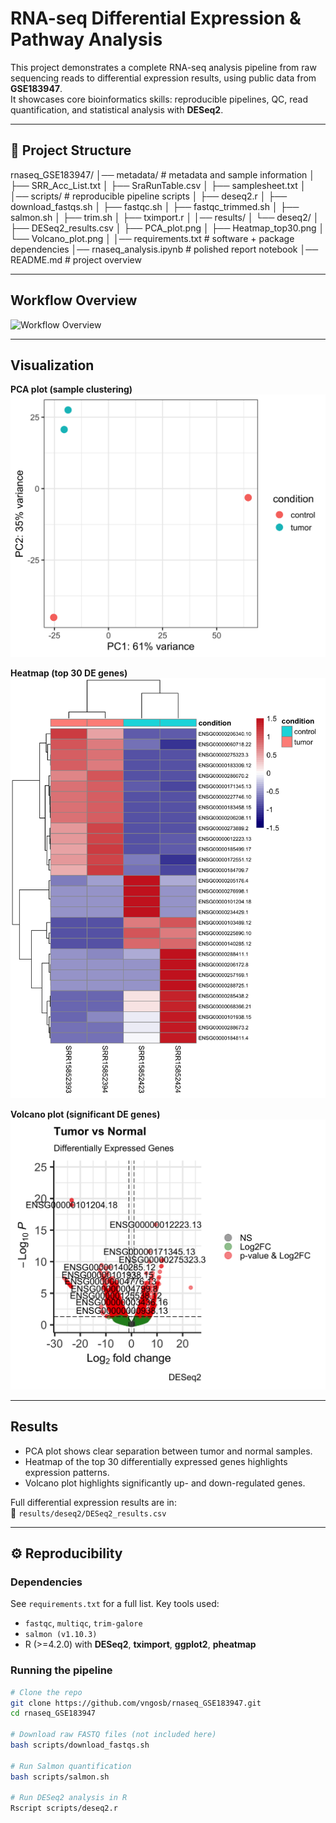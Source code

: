 # RNA-seq Differential Expression & Pathway Analysis

This project demonstrates a complete RNA-seq analysis pipeline from raw sequencing reads to differential expression results, using public data from **GSE183947**.  
It showcases core bioinformatics skills: reproducible pipelines, QC, read quantification, and statistical analysis with **DESeq2**.

---

## 📂 Project Structure

rnaseq_GSE183947/
│── metadata/ # metadata and sample information
│ ├── SRR_Acc_List.txt
│ ├── SraRunTable.csv
│ ├── samplesheet.txt
│
│── scripts/ # reproducible pipeline scripts
│ ├── deseq2.r
│ ├── download_fastqs.sh
│ ├── fastqc.sh
│ ├── fastqc_trimmed.sh
│ ├── salmon.sh
│ ├── trim.sh
│ ├── tximport.r
│
│── results/
│ └── deseq2/
│ ├── DESeq2_results.csv
│ ├── PCA_plot.png
│ ├── Heatmap_top30.png
│ └── Volcano_plot.png
│
│── requirements.txt # software + package dependencies
│── rnaseq_analysis.ipynb # polished report notebook
│── README.md # project overview


---

## Workflow Overview

![Workflow Overview](./results/WORKFLOW_IMAGE.png)

---

## Visualization

**PCA plot (sample clustering)**  
![PCA Plot](./results/deseq2/PCA_plot.png)

**Heatmap (top 30 DE genes)**  
![Heatmap](./results/deseq2/Heatmap_top30.png)

**Volcano plot (significant DE genes)**  
![Volcano Plot](./results/deseq2/Volcano_plot.png)

---

## Results

- PCA plot shows clear separation between tumor and normal samples.  
- Heatmap of the top 30 differentially expressed genes highlights expression patterns.  
- Volcano plot highlights significantly up- and down-regulated genes.  

Full differential expression results are in:  
📄 `results/deseq2/DESeq2_results.csv`

---

## ⚙️ Reproducibility

### Dependencies

See `requirements.txt` for a full list. Key tools used:

- `fastqc`, `multiqc`, `trim-galore`  
- `salmon (v1.10.3)`  
- R (>=4.2.0) with **DESeq2**, **tximport**, **ggplot2**, **pheatmap**

### Running the pipeline

```bash
# Clone the repo
git clone https://github.com/vngosb/rnaseq_GSE183947.git
cd rnaseq_GSE183947

# Download raw FASTQ files (not included here)
bash scripts/download_fastqs.sh

# Run Salmon quantification
bash scripts/salmon.sh

# Run DESeq2 analysis in R
Rscript scripts/deseq2.r
